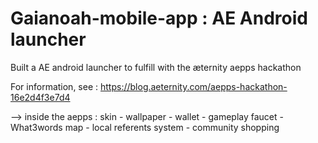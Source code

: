 # Gaianoah-mobile-app : AE Android launcher


Built a AE android launcher to fulfill with the æternity aepps hackathon

For information, see : https://blog.aeternity.com/aepps-hackathon-16e2d4f3e7d4

--> inside the aepps : skin - wallpaper - wallet - gameplay faucet - What3words map - local referents system - community shopping


